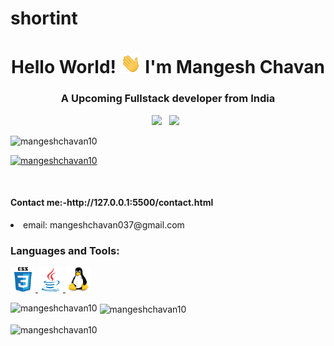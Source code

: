 # shortint
<h1 align='center'> 
 Hello World! <img src="https://raw.githubusercontent.com/10adnan75/10adnan75/master/assets/hi.gif" width="33px">
 I'm Mangesh Chavan</a>
</h1>
<h3 align="center">A Upcoming Fullstack developer from India</h3>

<p align='center'>
 <a href="https://www.linkedin.com/in/mangesh-chavan-b8a77024b/" target="_blank">
 <img src="https://img.shields.io/badge/linkedin-%230077B5.svg?&style=for-the-badge&logo=linkedin&logoColor=white" /></a>&nbsp;&nbsp;
 <a href="https://youtu.be/dQw4w9WgXcQ" target="_blank">
 <img src="https://img.shields.io/badge/twitter-%231DA1F2.svg?&style=for-the-badge&logo=twitter&logoColor=white" /></a>&nbsp;&nbsp;
</p>


<p align="left"> <img src="https://komarev.com/ghpvc/?username=mangeshchavan10&label=Profile%20views&color=0e75b6&style=flat" alt="mangeshchavan10" /> </p>

<p align="left"> <a href="https://github.com/ryo-ma/github-profile-trophy"><img src="https://github-profile-trophy.vercel.app/?username=mangeshchavan10" alt="mangeshchavan10" /></a> </p>

<p align="left"> <a href="https://twitter.com/" target="blank"><img src="https://img.shields.io/twitter/follow/?logo=twitter&style=for-the-badge" alt="" /></a> </p>
    <h4>Contact me:-http://127.0.0.1:5500/contact.html</h4>
        <li>email: mangeshchavan037@gmail.com </li>
      

<h3 align="left">Languages and Tools:</h3>
<p align="left"> <a href="https://www.w3schools.com/css/" target="_blank" rel="noreferrer"> <img src="https://raw.githubusercontent.com/devicons/devicon/master/icons/css3/css3-original-wordmark.svg" alt="css3" width="40" height="40"/> </a> <a href="https://www.java.com" target="_blank" rel="noreferrer"> <img src="https://raw.githubusercontent.com/devicons/devicon/master/icons/java/java-original.svg" alt="java" width="40" height="40"/> </a> <a href="https://www.linux.org/" target="_blank" rel="noreferrer"> <img src="https://raw.githubusercontent.com/devicons/devicon/master/icons/linux/linux-original.svg" alt="linux" width="40" height="40"/> </a> </p>

<p><img align="left" src="https://github-readme-stats.vercel.app/api/top-langs?username=mangeshchavan10&show_icons=true&locale=en&layout=compact" alt="mangeshchavan10" /></p>

<p>&nbsp;<img align="center" src="https://github-readme-stats.vercel.app/api?username=mangeshchavan10&show_icons=true&locale=en" alt="mangeshchavan10" /></p>

<p><img align="center" src="https://github-readme-streak-stats.herokuapp.com/?user=mangeshchavan10&" alt="mangeshchavan10" /></p>
